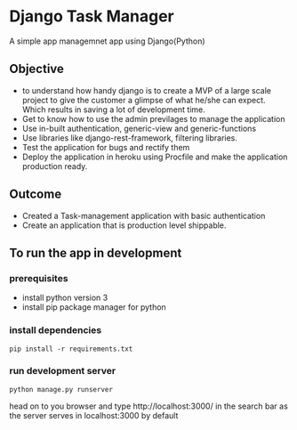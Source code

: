 # Django Task Manager
A simple app managemnet app using Django(Python)

## Objective
- to understand how handy django is to create a MVP of a large scale project to give the customer a glimpse of what he/she can expect. Which results in saving a lot of development time.
- Get to know how to use the admin previlages to manage the application
- Use in-built authentication, generic-view and generic-functions
- Use libraries like django-rest-framework, filtering libraries.
- Test the application for bugs and rectify them
- Deploy the application in heroku using Procfile and make the application production ready.

## Outcome
- Created a Task-management application with basic authentication
- Create an application that is production level shippable.

## To run the app in development
### prerequisites
- install python version 3
- install pip package manager for python
### install dependencies
`pip install -r requirements.txt`
### run development server
`python manage.py runserver`

head on to you browser and type http://localhost:3000/ in the search bar as the server serves in localhost:3000 by default
